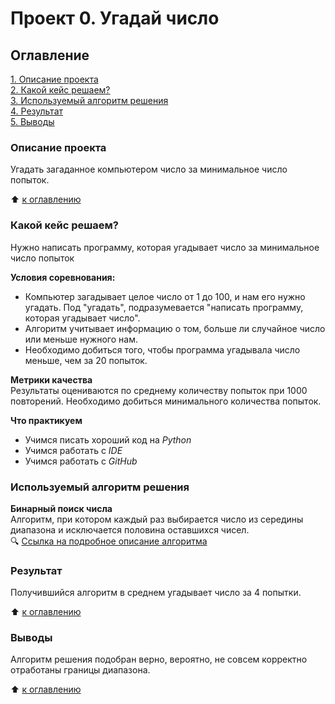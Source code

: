 # Проект 0. Угадай число

## Оглавление
[1. Описание проекта](https://github.com/Ro-Ksu/sf_data_science/tree/main/project_0/README.md#Описание-проекта)  
[2. Какой кейс решаем?](https://github.com/Ro-Ksu/sf_data_science/tree/main/project_0/README.md#Какой-кейс-решаем)  
[3. Используемый алгоритм решения](https://github.com/Ro-Ksu/sf_data_science/tree/main/project_0/README.md#Тспользуемый-алгоритм-решения)  
[4. Результат](https://github.com/Ro-Ksu/sf_data_science/tree/main/project_0/README.md#Результат)  
[5. Выводы](https://github.com/Ro-Ksu/sf_data_science/tree/main/project_0/README.md#Выводы)
<!---[3. Краткая информация о данных](https://github.com/Ro-Ksu/sf_data_science/tree/main/project_0/README.md#Краткая-информация-о-данных)  
[4. Этапы работы над проектом](https://github.com/Ro-Ksu/sf_data_science/tree/main/project_0/README.md#Этапы-работы-над-проетком) --->


### **Описание проекта**
Угадать загаданное компьютером число за минимальное число попыток.

:arrow_up: [к оглавлению](https://github.com/Ro-Ksu/sf_data_science/tree/main/project_0/README.md#Оглавение)


### **Какой кейс решаем?**
Нужно написать программу, которая угадывает число за минимальное число попыток

**Условия соревнования:**
- Компьютер загадывает целое число от 1 до 100, и нам его нужно угадать. Под "угадать", подразумевается "написать программу, которая угадывает число".
- Алгоритм учитывает информацию о том, больше ли случайное число или меньше нужного нам.
- Необходимо добиться того, чтобы программа угадывала число меньше, чем за 20 попыток.

**Метрики качества**  
Результаты оцениваются по среднему количеству попыток при 1000 повторений. Необходимо добиться минимального количества попыток.

**Что практикуем**  
- Учимся писать хороший код на *Python*
- Учимся работать с *IDE*
- Учимся работать с *GitHub*


<!---### Краткая информация о данных
....

:arrow_up: [к оглавлению](https://github.com/Ro-Ksu/sf_data_science/tree/main/project_0/README.md#Оглавение)

### Этапы работы над проектом
....

:arrow_up: [к оглавлению](https://github.com/Ro-Ksu/sf_data_science/tree/main/project_0/README.md#Оглавение) --->


### **Используемый алгоритм решения**
**Бинарный поиск числа**  
Алгоритм, при котором каждый раз выбирается число из середины диапазона и исключается половина оставшихся чисел.  
:mag: [Ссылка на подробное описание алгоритма](https://blog.skillfactory.ru/glossary/binarnyj-poisk/)  


### **Результат**
Получившийся алгоритм в среднем угадывает число за 4 попытки.

:arrow_up: [к оглавлению](https://github.com/Ro-Ksu/sf_data_science/tree/main/project_0/README.md#Оглавение)  


### **Выводы**  
Алгоритм решения подобран верно, вероятно, не совсем корректно отработаны границы диапазона.

:arrow_up: [к оглавлению](https://github.com/Ro-Ksu/sf_data_science/tree/main/project_0/README.md#Оглавение)